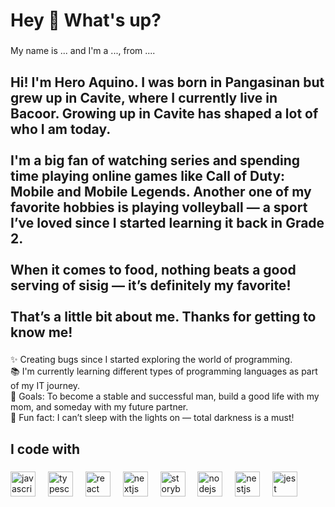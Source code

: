 <h1 align="left">Hey 👋 What's up?</h1>

###

<p align="left">My name is ... and I'm a ..., from ....</p>

###

<h2 align="left">Hi! I'm Hero Aquino. I was born in Pangasinan but grew up in Cavite, where I currently live in Bacoor. Growing up in Cavite has shaped a lot of who I am today.<br><br>I'm a big fan of watching series and spending time playing online games like Call of Duty: Mobile and Mobile Legends. Another one of my favorite hobbies is playing volleyball — a sport I’ve loved since I started learning it back in Grade 2.<br><br>When it comes to food, nothing beats a good serving of sisig — it’s definitely my favorite!<br><br>That’s a little bit about me. Thanks for getting to know me!</h2>

###

<p align="left">✨ Creating bugs since I started exploring the world of programming.<br>📚 I'm currently learning different types of programming languages as part of my IT journey.<br>🎯 Goals: To become a stable and successful man, build a good life with my mom, and someday with my future partner.<br>🎲 Fun fact: I can’t sleep with the lights on — total darkness is a must!</p>

###

<h2 align="left">I code with</h2>

###

<div align="left">
  <img src="https://cdn.jsdelivr.net/gh/devicons/devicon/icons/javascript/javascript-original.svg" height="40" alt="javascript logo"  />
  <img width="12" />
  <img src="https://cdn.jsdelivr.net/gh/devicons/devicon/icons/typescript/typescript-original.svg" height="40" alt="typescript logo"  />
  <img width="12" />
  <img src="https://cdn.jsdelivr.net/gh/devicons/devicon/icons/react/react-original.svg" height="40" alt="react logo"  />
  <img width="12" />
  <img src="https://cdn.jsdelivr.net/gh/devicons/devicon/icons/nextjs/nextjs-original.svg" height="40" alt="nextjs logo"  />
  <img width="12" />
  <img src="https://cdn.jsdelivr.net/gh/devicons/devicon/icons/storybook/storybook-original.svg" height="40" alt="storybook logo"  />
  <img width="12" />
  <img src="https://cdn.jsdelivr.net/gh/devicons/devicon/icons/nodejs/nodejs-original.svg" height="40" alt="nodejs logo"  />
  <img width="12" />
  <img src="https://cdn.jsdelivr.net/gh/devicons/devicon/icons/nestjs/nestjs-original.svg" height="40" alt="nestjs logo"  />
  <img width="12" />
  <img src="https://cdn.jsdelivr.net/gh/devicons/devicon/icons/jest/jest-plain.svg" height="40" alt="jest logo"  />
</div>

###
